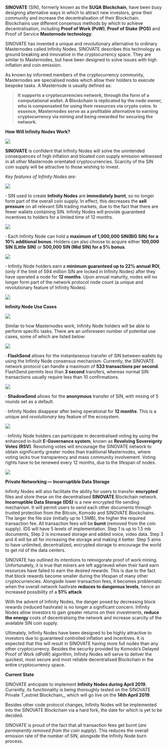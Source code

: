 **SINOVATE**  (SIN), formerly known as the  **SUQA Blockchain**, have been busy designing alternative ways in which to attract new investors, grow their community and increase the decentralisation of their Blockchain. Blockchains use different consensus methods by which to achieve decentralisation, including  **Proof of Work (PoW)**,  **Proof of Stake (POS)**  and Proof of Service  **Masternode technology**.

SINOVATE has invented a unique and revolutionary alternative to ordinary Masternodes called Infinity Nodes. SINOVATE describes this technology as ground breaking and innovative in the cryptocurrency space. They are similar to Masternodes, but have been designed to solve issues with high inflation and coin emission.

As known by informed members of the cryptocurrency community, Masternodes are specialised nodes which allow their holders to execute bespoke tasks. A Masternode is usually defined as:

> **It supports a cryptocurrencies network, through the form of a computational wallet. A Blockchain is replicated by the node owner, who is compensated for using their resources via crypto coins. In essence, Masternodes serve as a profitable alternative to earning cryptocurrency via mining and being rewarded for securing the network.**

**How Will Infinity Nodes Work?**



![](https://miro.medium.com/max/3840/1*iiU1UlkU9RUlQPJtWVZfHA.png)

**SINOVATE**  is confident that Infinity Nodes will solve the unintended consequences of high inflation and bloated coin supply emission witnessed in all other Masternode orientated cryptocurrencies. Scarcity of the SIN coin supply will be attractive to those wishing to invest.

_Key features of Infinity Nodes are:_



![](https://miro.medium.com/max/300/1*yZswiFiNcZGfoBh_tSkdYA.png)

**·** SIN used to create  **Infinity Nodes**  are  **immediately burnt**, so no longer form part of the overall coin supply. In effect, this decreases the  **sell pressure** on all relevant SIN trading markets, due to the fact that there are fewer wallets containing SIN. Infinity Nodes will provide guaranteed incentives to holders for a limited time of 12 months.



![](https://miro.medium.com/max/300/1*gUUoj5nznYJq7Vy7ITnRwA.png)

**·** Each Infinity Node can hold a  **maximum of 1,000,000 SIN(BIG SIN) for a 10% additional bonus**. Holders can also choose to acquire either  **100,000 SIN (Little SIN)**  or  **500,000 SIN (Mid SIN) for a 5% bonus**.



![](https://miro.medium.com/max/300/1*XbUttSiwH_yTHzcUUobECQ.png)

**·**  Infinity Node holders earn a  **minimum guaranteed up to 22% annual ROI**, (only if the limit of 594 million SIN are locked in Infinity Nodes) after they have operated a node for  **12 months**. Upon annual maturity, nodes will no longer form part of the network protocol node count (a unique and revolutionary feature of Infinity Nodes).

![](https://miro.medium.com/proxy/0*FowxOiTMbsMDr1Na)

**Infinity Node Use Cases**



![](https://miro.medium.com/max/3840/1*SVNbCjnyPIsgG1i0VJvpJw.jpeg)

Similar to how Masternodes work, Infinity Node holders will be able to perform specific tasks. There are an unforeseen number of potential use cases, some of which are listed below:



![](https://miro.medium.com/max/592/1*OERkqc2k8FcP_fQgh54Y8A.png)

·  **FlashSend**  allows for the instantaneous transfer of SIN between wallets by using the Infinity Node consensus mechanism. Currently, the SINOVATE network protocol can handle a maximum of  **533 transactions per second**. FlashSend permits less than  **3 second** transfers, whereas normal SIN transactions usually require less than 10 confirmations.



![](https://miro.medium.com/max/592/1*NCajfRqUBoOF_tVOvBho0w.png)

·  **ShadowSend** allows for the  **anonymous**  transfer of SIN, with mixing of 5 rounds set as a default.

· Infinity Nodes disappear after being operational for  **12 months**. This is a unique and  _revolutionary_ key feature of the ecosystem.



![](https://miro.medium.com/max/592/1*TbQHsGfIjqJ3-mcK2jFoyw.png)

· Infinity Node holders can participate in decentralised voting by using the enhanced in-built  **E-Governance system**, known as  **Revolving Sovereignty Votes (RSV)**.  Revolving votes will encourage the SINOVATE network to obtain significantly greater nodes than traditional Masternodes, where voting lacks true transparency and mass community involvement. Voting rights have to be renewed every 12 months, due to the lifespan of nodes.



![](https://miro.medium.com/max/592/1*e_Jmxl4geLrqLXewBdtHwA.png)

**Private Networking — Incorruptible Data Storage**

Infinity Nodes will also facilitate the ability for users to transfer  **encrypted** files and store these on the decentralised  **SINOVATE** Blockchain network.  **Incorruptible Data Storage (IDS)** is a new encrypted file sending mechanism. It will permit users to send each other documents through trusted protection from the Bitcoin, Komodo and SINOVATE Blockchains. The larger the file size (initially up to 1.5MB), the higher the required transaction fee. All transaction fees will be  **burnt** (removed from the coin supply). IDS will have 5 levels of implementation. Step 1 is up to 1.5 mb documents, Step 2 is increased storage and added voice, video data. Step 3 and 4 will be all for increasing the storage and making it better. Step 5 aims to have unlimited, decentralized, encrypted storage to encourage the world to get rid of the data centers.

SINOVATE has outlined its intentions to reinvigorate proof of work mining. Unfortunately, it is true that miners are left aggrieved when their hard earn resources have failed to earn the desired rewards. This is due to the fact that block rewards become smaller during the lifespan of many other cryptocurrencies. Alongside lower transaction fees, it becomes problematic when the overall network hashrate  **reduces to dangerous levels**, hence an increased possibility of a  **51% attack**.

With the advent of Infinity Nodes, the danger posed by decreasing block rewards (reduced hashrate) is no longer a significant concern. Infinity Nodes allow investors to gain greater returns on their investments, **reduce the energy** costs of decentralising the network and increase scarcity of the available SIN coin supply.

Ultimately, Infinity Nodes have been designed to be highly attractive to investors due to guaranteed controlled inflation and incentives. It is expected that this will result in SINOVATE having more full nodes than any other cryptocurrency. Besides the security provided by Komodo’s Delayed Proof of Work (dPoW) algorithm, Infinity Nodes will serve to deliver the quickest, most secure and most reliable decentralised Blockchain in the entire cryptocurrency space.

**Current State**

SINOVATE anticipate to implement  **Infinity Nodes during April 2019**. Currently, its functionality is being thoroughly tested on the SINOVATE Private T_estnet Blockchain_, which will go live on the **14th April 2019**.

Besides other code protocol changes, Infinity Nodes will be implemented into the SINOVATE Blockchain via a hard fork, the date for which is yet to be decided.

SINOVATE is proud of the fact that all transaction fees get burnt (_are permanently removed from the coin supply_). This reduces the overall emission rate of the number of SIN, alongside the Infinity Node burn process.
